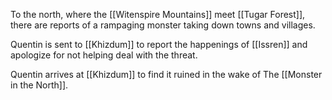 To the north, where the [[Witenspire Mountains]] meet [[Tugar Forest]], there are reports of a rampaging monster taking down towns and villages.

Quentin is sent to [[Khizdum]] to report the happenings of [[Issren]] and apologize for not helping deal with the threat.

Quentin arrives at [[Khizdum]] to find it ruined in the wake of The [[Monster in the North]].